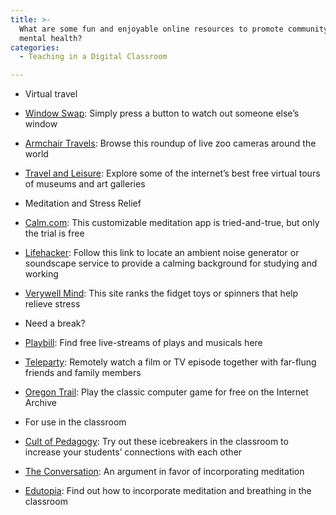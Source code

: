 ```yaml
---
title: >-
  What are some fun and enjoyable online resources to promote community and
  mental health?
categories:
  - Teaching in a Digital Classroom

---
```

*   Virtual travel

*   [Window Swap](https://www.google.com/url?q=https://window-swap.com&sa=D&source=editors&ust=1649984699488322&usg=AOvVaw1q2IWGTN7wUtpjwIJbkjph): Simply press a button to watch out someone else’s window
*   [Armchair Travels](https://www.google.com/url?q=https://armchair-travels.com/live-zoo-cameras-across-the-world/&sa=D&source=editors&ust=1649984699488722&usg=AOvVaw0yyXVgkHcPrPkSyy3zalwx): Browse this roundup of live zoo cameras around the world
*   [Travel and Leisure](https://www.google.com/url?q=https://www.travelandleisure.com/attractions/museums-galleries/museums-with-virtual-tours&sa=D&source=editors&ust=1649984699489172&usg=AOvVaw3go7Fywb0WKos1ifFKj6nK): Explore some of the internet’s best free virtual tours of museums and art galleries

*   Meditation and Stress Relief

*   [Calm.com](https://www.google.com/url?q=https://calm.com&sa=D&source=editors&ust=1649984699489622&usg=AOvVaw0mpDBXgyx5jAXa0wdP1gl-): This customizable meditation app is tried-and-true, but only the trial is free
*   [Lifehacker](https://www.google.com/url?q=https://lifehacker.com/the-best-free-background-noise-generators-for-working-1836258033&sa=D&source=editors&ust=1649984699490051&usg=AOvVaw1JN_c-89ZRcjkcUT8M_HDN): Follow this link to locate an ambient noise generator or soundscape service to provide a calming background for studying and working
*   [Verywell Mind](https://www.google.com/url?q=https://www.verywellmind.com/best-fidget-toys-5092582&sa=D&source=editors&ust=1649984699490459&usg=AOvVaw1oDpiYrSsWz2SSSK2b4KDM): This site ranks the fidget toys or spinners that help relieve stress

*   Need a break?

*   [Playbill](https://www.google.com/url?q=https://playbill.com/article/schedule-of-upcoming-and-current-free-live-stream-broadcasts-com-322823&sa=D&source=editors&ust=1649984699491040&usg=AOvVaw1yXJ8GsIuF8KvmLAsJyA3o): Find free live-streams of plays and musicals here
*   [Teleparty](https://www.google.com/url?q=https://chrome.google.com/webstore/detail/netflix-party-is-now-tele/oocalimimngaihdkbihfgmpkcpnmlaoa?hl%3Den&sa=D&source=editors&ust=1649984699491573&usg=AOvVaw3LQ-BfJdev5ClPvGIbRChG): Remotely watch a film or TV episode together with far-flung friends and family members
*   [Oregon Trail](https://www.google.com/url?q=https://archive.org/details/msdos_Oregon_Trail_The_1990&sa=D&source=editors&ust=1649984699491986&usg=AOvVaw0Ka8kn3rdBlNp2McufuT3h): Play the classic computer game for free on the Internet Archive

*   For use in the classroom

*   [Cult of Pedagogy](https://www.google.com/url?q=https://www.cultofpedagogy.com/classroom-icebreakers/&sa=D&source=editors&ust=1649984699492512&usg=AOvVaw2WYqhCdBI6GNcBZH3c6SOl): Try out these icebreakers in the classroom to increase your students’ connections with each other
*   [The Conversation](https://www.google.com/url?q=https://theconversation.com/why-meditation-should-be-taught-in-schools-42755&sa=D&source=editors&ust=1649984699492939&usg=AOvVaw1nf2f_iaNKLnpEnf0BVFon): An argument in favor of incorporating meditation
*   [Edutopia](https://www.google.com/url?q=https://www.edutopia.org/blog/pause-refocus-assess-meditation-classroom-adam-kuranishi&sa=D&source=editors&ust=1649984699493364&usg=AOvVaw3-SM5FFE0UoYbq-f2-baBj): Find out how to incorporate meditation and breathing in the classroom